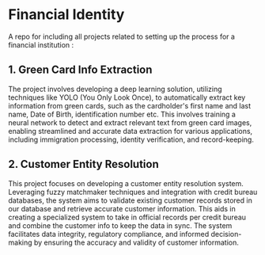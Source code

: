 # Financial Identity
A repo for including all projects related to setting up the process for a financial institution : <br>
## 1. Green Card Info Extraction <br>
The project involves developing a deep learning solution, utilizing techniques like YOLO (You Only Look Once), to automatically extract key information from green cards, such as the cardholder's first name and last name, Date of Birth, identification number etc. This involves training a neural network to detect and extract relevant text from green card images, enabling streamlined and accurate data extraction for various applications, including immigration processing, identity verification, and record-keeping. <br>
## 2. Customer Entity Resolution <br>
This project focuses on developing a customer entity resolution system. Leveraging fuzzy matchmaker techniques and integration with credit bureau databases, the system aims to validate existing customer records stored in our database and retrieve accurate customer information. This aids in creating a specialized system to take in official records per credit bureau and combine the customer info to keep the data in sync. The system facilitates data integrity, regulatory compliance, and informed decision-making by ensuring the accuracy and validity of customer information.
